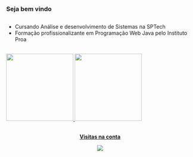 ### Seja bem vindo

##
- Cursando Análise e desenvolvimento de Sistemas na SPTech
- Formação profissionalizante em Programação Web Java pelo Instituto Proa
##

<div>
<a href="https://github.com/v-leonel">
<img height="180em" src="https://github-readme-stats.vercel.app/api/top-langs/?username=v-leonel&layout=compact&langs_count=7&theme=react"/>
<img height="180em" src="https://github-readme-stats.vercel.app/api?username=v-leonel&show_icons=true&theme=react&include_all_commits=true&count_private=true"/>
</div>

  
<div align="center">
<br><p align="centre"><b>Visitas na conta</b></p>  
<p align="center"><img align="center" src="https://profile-counter.glitch.me/{v-leonel}/count.svg" /></p> 
<br></div>
